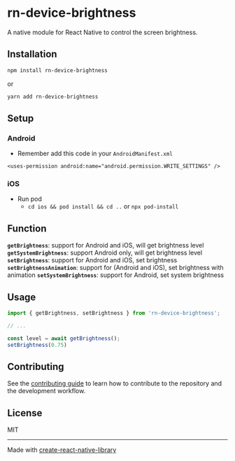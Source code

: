 # rn-device-brightness

A native module for React Native to control the screen brightness.

## Installation

```sh
npm install rn-device-brightness
```
or
```sh
yarn add rn-device-brightness
```

## Setup
### Android
- Remember add this code in your `AndroidManifest.xml`

```<uses-permission android:name="android.permission.WRITE_SETTINGS" />```
### iOS
- Run pod
  - `cd ios && pod install && cd ..` or `npx pod-install`
## Function

<strong>`getBrightness`</strong>: support for Android and iOS, will get brightness level
<strong>`getSystemBrightness`</strong>: support Android only, will get brightness level
<strong>`setBrightness`</strong>: support for Android and iOS, set brightness
<strong>`setBrightnessAnimation`</strong>: support for (Android and iOS), set brightness with animation
<strong>`setSystemBrightness`</strong>: support for Android, set system brightness

## Usage

```js
import { getBrightness, setBrightness } from 'rn-device-brightness';

// ...

const level = await getBrightness();
setBrightness(0.75)
```

## Contributing

See the [contributing guide](CONTRIBUTING.md) to learn how to contribute to the repository and the development workflow.

## License

MIT

---

Made with [create-react-native-library](https://github.com/callstack/react-native-builder-bob)
